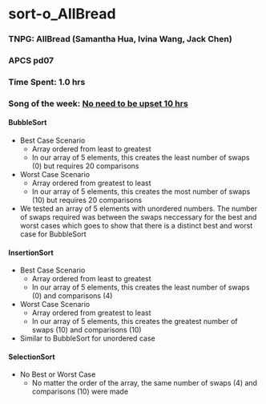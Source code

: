 # sort-o_AllBread

### TNPG: AllBread (Samantha Hua, Ivina Wang, Jack Chen)
### APCS pd07
### Time Spent: 1.0 hrs 
### Song of the week: [No need to be upset 10 hrs](https://www.youtube.com/watch?v=eY52Zsg-KVI)

#### BubbleSort 
* Best Case Scenario
  * Array ordered from least to greatest 
  * In our array of 5 elements, this creates the least number of swaps (0) but requires 20 comparisons
* Worst Case Scenario
  * Array ordered from greatest to least
  * In our array of 5 elements, this creates the most number of swaps (10) but requires 20 comparisons
* We tested an array of 5 elements with unordered numbers. The number of swaps required was between the swaps neccessary for the best and worst cases which goes to show that there is a distinct best and worst case for BubbleSort
#### InsertionSort
* Best Case Scenario
  * Array ordered from least to greatest
  * In our array of 5 elements, this creates the least number of swaps (0) and comparisons (4)
* Worst Case Scenario 
  * Array ordered from greatest to least
  * In our array of 5 elements, this creates the greatest number of swaps (10) and comparisons (10)
* Similar to BubbleSort for unordered case
#### SelectionSort
* No Best or Worst Case 
  * No matter the order of the array, the same number of swaps (4) and comparisons (10) were made

